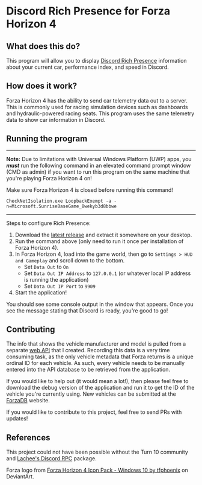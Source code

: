 # Discord Rich Presence for Forza Horizon 4

## What does this do?

This program will allow you to display [Discord Rich Presence](https://discordapp.com/developers/docs/rich-presence/how-to#so-what-is-it) information about your current car, performance index, and speed in Discord.

## How does it work?

Forza Horizon 4 has the ability to send car telemetry data out to a server. This is commonly used for racing simulation devices such as dashboards and hydraulic-powered racing seats. This program uses the same telemetry data to show car information in Discord.

## Running the program

---

**Note:** Due to limitations with Universal Windows Platform (UWP) apps, you ***must*** run the following command in an elevated command prompt window (CMD as admin) if you want to run this program on the same machine that you're playing Forza Horizon 4 on!

Make sure Forza Horizon 4 is closed before running this command!

`CheckNetIsolation.exe LoopbackExempt -a -n=Microsoft.SunriseBaseGame_8wekyb3d8bbwe`

---

Steps to configure Rich Presence:

1. Download the [latest release](https://github.com/zackdevine/FH4RP/releases) and extract it somewhere on your desktop.
2. Run the command above (only need to run it once per installation of Forza Horizon 4).
3. In Forza Horizon 4, load into the game world, then go to `Settings > HUD and Gameplay` and scroll down to the bottom.
    - Set `Data Out` to `On`
    - Set `Data Out IP Address` to `127.0.0.1` (or whatever local IP address is running the application)
    - Set `Data Out IP Port` to `9909`
4. Start the application!

You should see some console output in the window that appears. Once you see the message stating that Discord is ready, you're good to go!

## Contributing

The info that shows the vehicle manufacturer and model is pulled from a separate [web API](https://github.com/zackdevine/forzadb) that I created. Recording this data is a very time consuming task, as the only vehicle metadata that Forza returns is a unique ordinal ID for each vehicle. As such, every vehicle needs to be manually entered into the API database to be retrieved from the application.

If you would like to help out (it would mean a lot!), then please feel free to download the debug version of the application and run it to get the ID of the vehicle you're currently using. New vehicles can be submitted at the [ForzaDB](https://forzadb.dgtl.dev) website.

If you would like to contribute to this project, feel free to send PRs with updates!

## References

This project could not have been possible without the Turn 10 community and [Lachee's Discord RPC](https://github.com/Lachee/discord-rpc-csharp) package.

Forza logo from [Forza Horizon 4 Icon Pack - Windows 10 by tfphoenix](https://www.deviantart.com/tfphoenix/art/Forza-Horizon-4-Icon-Pack-Windows-10-767768186) on DeviantArt.